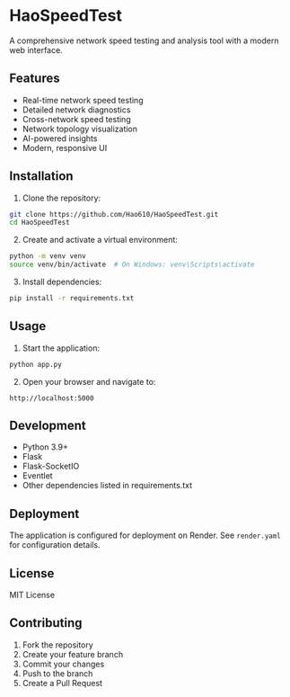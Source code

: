 # HaoSpeedTest

A comprehensive network speed testing and analysis tool with a modern web interface.

## Features

- Real-time network speed testing
- Detailed network diagnostics
- Cross-network speed testing
- Network topology visualization
- AI-powered insights
- Modern, responsive UI

## Installation

1. Clone the repository:
```bash
git clone https://github.com/Hao610/HaoSpeedTest.git
cd HaoSpeedTest
```

2. Create and activate a virtual environment:
```bash
python -m venv venv
source venv/bin/activate  # On Windows: venv\Scripts\activate
```

3. Install dependencies:
```bash
pip install -r requirements.txt
```

## Usage

1. Start the application:
```bash
python app.py
```

2. Open your browser and navigate to:
```
http://localhost:5000
```

## Development

- Python 3.9+
- Flask
- Flask-SocketIO
- Eventlet
- Other dependencies listed in requirements.txt

## Deployment

The application is configured for deployment on Render. See `render.yaml` for configuration details.

## License

MIT License

## Contributing

1. Fork the repository
2. Create your feature branch
3. Commit your changes
4. Push to the branch
5. Create a Pull Request
